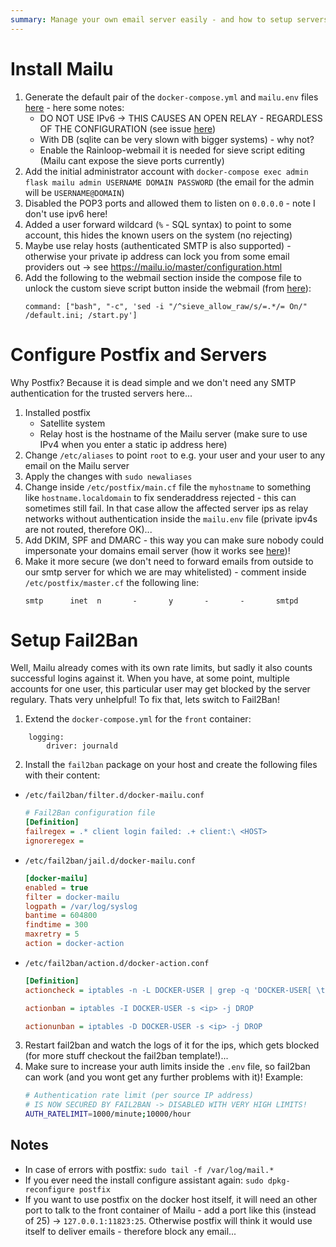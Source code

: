 ```yaml
---
summary: Manage your own email server easily - and how to setup servers to email you. And SPF and stuff...
---
```


# Install Mailu #
1. Generate the default pair of the `docker-compose.yml` and `mailu.env` files [here](https://setup.mailu.io/1.7/) - here some notes:
    * DO NOT USE IPv6 -> THIS CAUSES AN OPEN RELAY - REGARDLESS OF THE CONFIGURATION (see issue [here](https://github.com/Mailu/Mailu/issues/1578))
    * With DB (sqlite can be very slown with bigger systems) - why not?
    * Enable the Rainloop-webmail it is needed for sieve script editing (Mailu cant expose the sieve ports currently)
2. Add the initial administrator account with `docker-compose exec admin flask mailu admin USERNAME DOMAIN PASSWORD` (the email for the admin will be `USERNAME@DOMAIN`)
3. Disabled the POP3 ports and allowed them to listen on `0.0.0.0` - note I don't use ipv6 here!
4. Added a user forward wildcard (`%` - SQL syntax) to point to some account, this hides the known users on the system (no rejecting)
5. Maybe use relay hosts (authenticated SMTP is also supported) - otherwise your private ip address can lock you from some email providers out -> see https://mailu.io/master/configuration.html
6. Add the following to the webmail section inside the compose file to unlock the custom sieve script button inside the webmail (from [here](https://github.com/Mailu/Mailu/issues/1452)):
    ```
    command: ["bash", "-c", 'sed -i "/^sieve_allow_raw/s/=.*/= On/" /default.ini; /start.py']
    ```

# Configure Postfix and Servers #
Why Postfix? Because it is dead simple and we don't need any SMTP authentication for the trusted servers here...
1. Installed postfix
    * Satellite system
    * Relay host is the hostname of the Mailu server (make sure to use IPv4 when you enter a static ip address here)
2. Change `/etc/aliases` to point `root` to e.g. your user and your user to any email on the Mailu server
3. Apply the changes with `sudo newaliases`
4. Change inside `/etc/postfix/main.cf` file the `myhostname` to something like `hostname.localdomain` to fix senderaddress rejected - this can sometimes still fail. In that case allow the affected server ips as relay networks without authentication inside the `mailu.env` file (private ipv4s are not routed, therefore OK)...
5. Add DKIM, SPF and DMARC - this way you can make sure nobody could impersonate your domains email server (how it works see [here](https://www.youtube.com/watch?v=oEpU-iqBerI))!
6. Make it more secure (we don't need to forward emails from outside to our smtp server for which we are may whitelisted) - comment inside `/etc/postfix/master.cf` the following line:
    ```
    smtp      inet  n       -       y       -       -       smtpd
    ```

# Setup Fail2Ban
Well, Mailu already comes with its own rate limits, but sadly it also counts successful logins against it. When you have, at some point, multiple accounts for one user, this particular user may get blocked by the server regulary. Thats very unhelpful! To fix that, lets switch to Fail2Ban!
1. Extend the `docker-compose.yml` for the `front` container:
```
    logging:
        driver: journald
```
2. Install the `fail2ban` package on your host and create the following files with their content:
* `/etc/fail2ban/filter.d/docker-mailu.conf`
    ```ini
    # Fail2Ban configuration file
    [Definition]
    failregex = .* client login failed: .+ client:\ <HOST>
    ignoreregex =
    ```
* `/etc/fail2ban/jail.d/docker-mailu.conf`
    ```ini
    [docker-mailu]
    enabled = true
    filter = docker-mailu
    logpath = /var/log/syslog
    bantime = 604800
    findtime = 300
    maxretry = 5
    action = docker-action
    ```
* `/etc/fail2ban/action.d/docker-action.conf`
    ```ini
    [Definition]
    actioncheck = iptables -n -L DOCKER-USER | grep -q 'DOCKER-USER[ \t]'

    actionban = iptables -I DOCKER-USER -s <ip> -j DROP

    actionunban = iptables -D DOCKER-USER -s <ip> -j DROP
    ```
3. Restart fail2ban and watch the logs of it for the ips, which gets blocked (for more stuff checkout the fail2ban template!)...
4. Make sure to increase your auth limits inside the `.env` file, so fail2ban can work (and you wont get any further problems with it)! Example:
    ```bash
    # Authentication rate limit (per source IP address)
    # IS NOW SECURED BY FAIL2BAN -> DISABLED WITH VERY HIGH LIMITS!
    AUTH_RATELIMIT=1000/minute;10000/hour
    ```

## Notes ##
* In case of errors with postfix: `sudo tail -f /var/log/mail.*`
* If you ever need the install configure assistant again: `sudo dpkg-reconfigure postfix`
* If you want to use postfix on the docker host itself, it will need an other port to talk to the front container of Mailu - add a port like this (instead of 25) -> `127.0.0.1:11823:25`. Otherwise postfix will think it would use itself to deliver emails - therefore block any email...
